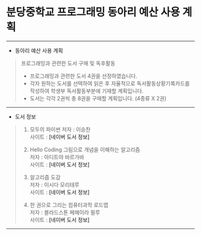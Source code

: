 # 분당중학교 프로그래밍 동아리 예산 사용 계획

---
   
   + 동아리 예산 사용 계획
   > 프로그래밍과 관련한 도서 구매 및 독후활동
   >
   > - 프로그래밍과 관련한 도서 4권을 선정하였습니다.
   > - 각자 원하는 도서를 선택하여 읽은 후 자율적으로 독서활동상황기록카드를 작성하여
   >   학생부 독서활동부분에 기재할 계획입니다.
   > - 도서는 각각 2권씩 총 8권을 구매할 계획입니다. (4종류 X 2권)
   
---
   
   + 도서 정보
   > 1. 모두의 파이썬
   >  저자 : 이승찬   
   >  사이트 : <a herf="https://book.naver.com/bookdb/review.nhn?bid=14126163">[네이버 도서 정보]</a>   
   >   
   >   
   > 2. Hello Coding 그림으로 개념을 이해하는 알고리즘   
   >  저자 : 아디트야 바르가바   
   >  사이트 : <a herf="https://book.naver.com/bookdb/book_detail.nhn?bid=11823284">[네이버 도서 정보]</a>   
   >   
   >   
   > 3. 알고리즘 도감   
   >  저자 : 이시다 모리테루   
   >  사이트 : <a herf="https://book.naver.com/bookdb/book_detail.nhn?bid=13272714">[네이버 도서 정보]</a>   
   >   
   >   
   > 4. 한 권으로 그리는 컴퓨터과학 로드맵       
   >  저자 : 블라드스톤 페헤이라 필루   
   >  사이트 : <a herf="https://book.naver.com/bookdb/book_detail.nhn?bid=13496659">[네이버 도서 정보]</a>   
   >   
   
---
   
